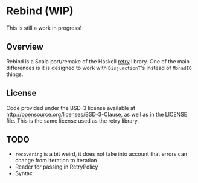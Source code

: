 # Rebind (WIP)
This is still a work in progress!

## Overview
Rebind is a Scala port/remake of the Haskell [retry](https://hackage.haskell.org/package/retry) library. One
of the main differences is it is designed to work with `DisjunctionT`'s instead of `MonadIO` things.

## License
Code provided under the BSD-3 license available at http://opensource.org/licenses/BSD-3-Clause, as
well as in the LICENSE file. This is the same license used as the retry library.

## TODO
* `recovering` is a bit weird, it does not take into account that errors can change from iteration to iteration
* Reader for passing in RetryPolicy
* Syntax
